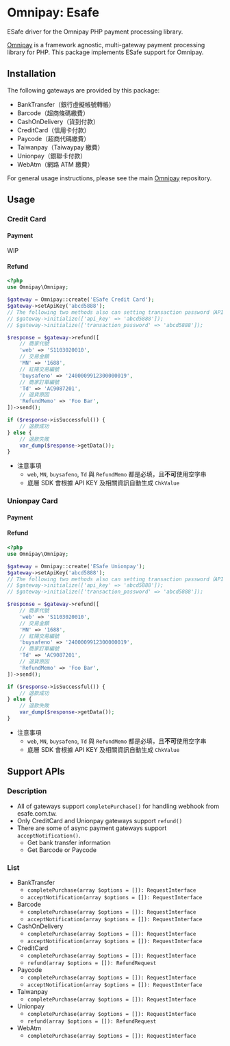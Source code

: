 # Omnipay: Esafe

ESafe driver for the Omnipay PHP payment processing library.

[Omnipay](https://github.com/thephpleague/omnipay) is a framework agnostic, multi-gateway payment processing library for PHP. This package implements ESafe support for Omnipay.

## Installation

The following gateways are provided by this package:

- BankTransfer（銀行虛擬帳號轉帳）
- Barcode（超商條碼繳費）
- CashOnDelivery（貨到付款）
- CreditCard（信用卡付款）
- Paycode（超商代碼繳費）
- Taiwanpay（Taiwaypay 繳費）
- Unionpay（銀聯卡付款）
- WebAtm（網路 ATM 繳費）

For general usage instructions, please see the main [Omnipay](https://github.com/thephpleague/omnipay) repository.

## Usage

### Credit Card

#### Payment

WIP

#### Refund

```php
<?php
use Omnipay\Omnipay;

$gateway = Omnipay::create('ESafe Credit Card');
$gateway->setApiKey('abcd5888');
// The following two methods also can setting transaction password（API KEY） 
// $gateway->initialize(['api_key' => 'abcd5888']);
// $gateway->initialize(['transaction_password' => 'abcd5888']);

$response = $gateway->refund([
    // 商家代號
    'web' => 'S1103020010',
    // 交易金額
    'MN' => '1688',
    // 紅陽交易編號
    'buysafeno' => '2400009912300000019',
    // 商家訂單編號
    'Td' => 'AC9087201',
    // 退貨原因
    'RefundMemo' => 'Foo Bar', 
])->send();

if ($response->isSuccessful()) {
    // 退款成功
} else {
    // 退款失敗
    var_dump($response->getData());
}
```

- 注意事項
    - `web`, `MN`, `buysafeno`, `Td` 與 `RefundMemo` 都是必填，且**不可**使用空字串
    - 底層 SDK 會根據 API KEY 及相關資訊自動生成 `ChkValue`

### Unionpay Card

#### Payment

#### Refund


```php
<?php
use Omnipay\Omnipay;

$gateway = Omnipay::create('ESafe Unionpay');
$gateway->setApiKey('abcd5888');
// The following two methods also can setting transaction password（API KEY） 
// $gateway->initialize(['api_key' => 'abcd5888']);
// $gateway->initialize(['transaction_password' => 'abcd5888']);

$response = $gateway->refund([
    // 商家代號
    'web' => 'S1103020010',
    // 交易金額
    'MN' => '1688',
    // 紅陽交易編號
    'buysafeno' => '2400009912300000019',
    // 商家訂單編號
    'Td' => 'AC9087201',
    // 退貨原因
    'RefundMemo' => 'Foo Bar', 
])->send();

if ($response->isSuccessful()) {
    // 退款成功
} else {
    // 退款失敗
    var_dump($response->getData());
}
```

- 注意事項
    - `web`, `MN`, `buysafeno`, `Td` 與 `RefundMemo` 都是必填，且**不可**使用空字串
    - 底層 SDK 會根據 API KEY 及相關資訊自動生成 `ChkValue`


## Support APIs

### Description

- All of gateways support `completePurchase()` for handling webhook from esafe.com.tw.
- Only CreditCard and Unionpay gateways support `refund()`
- There are some of async payment gateways support `acceptNotification()`.
    - Get bank transfer information
    - Get Barcode or Paycode

### List

- BankTransfer
    - `completePurchase(array $options = []): RequestInterface`
    - `acceptNotification(array $options = []): RequestInterface`
- Barcode
    - `completePurchase(array $options = []): RequestInterface`
    - `acceptNotification(array $options = []): RequestInterface`
- CashOnDelivery
    - `completePurchase(array $options = []): RequestInterface`
    - `acceptNotification(array $options = []): RequestInterface`
- CreditCard
    - `completePurchase(array $options = []): RequestInterface`
    - `refund(array $options = []): RefundRequest`
- Paycode
    - `completePurchase(array $options = []): RequestInterface`
    - `acceptNotification(array $options = []): RequestInterface`
- Taiwanpay
    - `completePurchase(array $options = []): RequestInterface`
- Unionpay
    - `completePurchase(array $options = []): RequestInterface`
    - `refund(array $options = []): RefundRequest`
- WebAtm
    - `completePurchase(array $options = []): RequestInterface`
